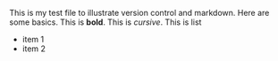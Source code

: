 This is my test file to illustrate version control and markdown. Here are some basics. This is **bold**. This is *cursive*. This is list 

 * item 1
 * item 2
